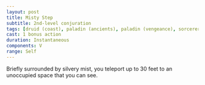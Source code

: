 ```yaml
---
layout: post
title: Misty Step
subtitle: 2nd-level conjuration
tags: [druid (coast), paladin (ancients), paladin (vengeance), sorcerer, warlock, wizard, level2, conjuration]
cast: 1 bonus action
duration: Instantaneous
components: V
range: Self
---
```

Briefly surrounded by silvery mist, you teleport up to 30 feet to an unoccupied space that you can see.